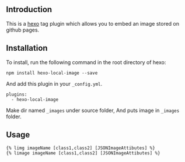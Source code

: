 ## Introduction

This is a [hexo](https://github.com/tommy351/hexo)
tag plugin which allows you to embed an image stored on github pages.

## Installation

To install, run the following command in the root directory of hexo:
```
npm install hexo-local-image --save
```

And add this plugin in your ``_config.yml``.

```
plugins:
  - hexo-local-image
```

Make dir named ``_images`` under source folder, And puts image in ``_images`` folder.

## Usage

```
{% limg imageName [class1,class2] [JSONImageAttibutes] %}
{% limage imageName [class1,class2] [JSONImageAttibutes] %}
```